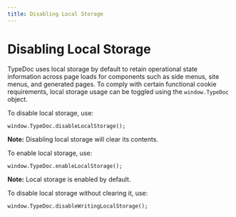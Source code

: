 ```yaml
---
title: Disabling Local Storage
---
```


# Disabling Local Storage

TypeDoc uses local storage by default to retain operational state information across page loads for components such as side menus, site menus, and generated pages. To comply with certain functional cookie requirements, local storage usage can be toggled using the `window.TypeDoc` object.

To disable local storage, use:

`window.TypeDoc.disableLocalStorage();`

**Note:** Disabling local storage will clear its contents.

To enable local storage, use:

`window.TypeDoc.enableLocalStorage();`

**Note:** Local storage is enabled by default.

To disable local storage without clearing it, use:

`window.TypeDoc.disableWritingLocalStorage();`
